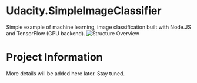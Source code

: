# Udacity.SimpleImageClassifier

Simple example of machine learning, image classification built with Node.JS and TensorFlow (GPU backend).
![Structure Overview](https://github.com/eerbano/Udacity.SimpleImageClassifier/raw/main/Structure%20Overview.png)

# Project Information

More details will be added here later. Stay tuned.

